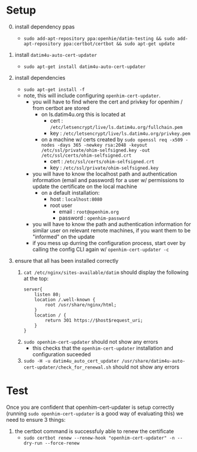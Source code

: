 # Setup 
0. install dependency ppas
    - `sudo add-apt-repository ppa:openhie/datim-testing && sudo add-apt-repository ppa:certbot/certbot && sudo apt-get update`
1. install `datim4u-auto-cert-updater`
    - `sudo apt-get install datim4u-auto-cert-updater`
2. install dependencies 
    - `sudo apt-get install -f`
    - note, this will include configuring `openhim-cert-updater`. 
        - you will have to find where the cert and privkey for openhim / from certbot are stored 
            - on ls.datim4u.org this is located at 
                - cert : `/etc/letsencrypt/live/ls.datim4u.org/fullchain.pem`
                - key : `/etc/letsencrypt/live/ls.datim4u.org/privkey.pem`
            - on a machine w/ certs created by `sudo openssl req -x509 -nodes -days 365 -newkey rsa:2048 -keyout /etc/ssl/private/ohim-selfsigned.key -out /etc/ssl/certs/ohim-selfsigned.crt`
                - cert : `/etc/ssl/certs/ohim-selfsigned.crt`
                - key : `/etc/ssl/private/ohim-selfsigned.key`
        - you will have to know the localhost path and authentication information (email and password) for a user w/ permissions to update the certificate on the local machine
            - on a default installation:
                - host : `localhost:8080`
                - root user  
                    - email : `root@openhim.org`
                    - password : `openhim-password`
        - you will have to know the path and authentication information for similar user on relevant remote machines, if you want them to be "informed" on the update
        - if you mess up durring the configuration process, start over by calling the config CLI again w/ `openhim-cert-updater -c`

3. ensure that all has been installed correctly
    1.  `cat /etc/nginx/sites-available/datim` should display the following at the top:
        ```
        server{
            listen 80;
            location /.well-known {
                root /usr/share/nginx/html;
            }
            location / {
                return 301 https://$host$request_uri;
            }
        }
        ```
    2. `sudo openhim-cert-updater` should not show any errors
        - this checks that the `openhim-cert-updater` installation and configuration suceeded
    3. `sudo -H -u datim4u_auto_cert_updater /usr/share/datim4u-auto-cert-updater/check_for_renewal.sh` should not show any errors

# Test
Once you are confident that openhim-cert-updater is setup correctly (running `sudo openhim-cert-updater` is a good way of evaluating this) we need to ensure 3 things:
1. the certbot command is successfuly able to renew the certificate
    - `sudo certbot renew --renew-hook "openhim-cert-updater" -n --dry-run --force-renew`